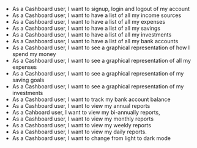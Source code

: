 - As a Cashboard user, I want to signup, login and logout of my account
- As a Cashboard user, I want to have a list of all my income sources
- As a Cashboard user, I want to have a list of all my expenses
- As a Cashboard user, I want to have a list of all my savings
- As a Cashboard user, I want to have a list of all my investments
- As a Cashboard user, I want to have a list of all my bank accounts
- As a Cashboard user, I want to see a graphical representation of how I spend my money
- As a Cashboard user, I want to see a graphical representation of all my expenses
- As a Cashboard user, I want to see a graphical representation of my saving goals
- As a Cashboard user, I want to see a graphical representation of my investments
- As a Cashboard user, I want to track my bank account balance
- As a Cashboard user, I want to view my annual reports
- As a Cahboard user, I want to view my bi-annually reports,
- As a Cashboard user, I want to view my monthly reports
- As a Cashboard user, I want to view my weekly reports
- As a Cashboard user, I want to view my daily reports.
- As a Cashboard user, I want to change from light to dark mode
